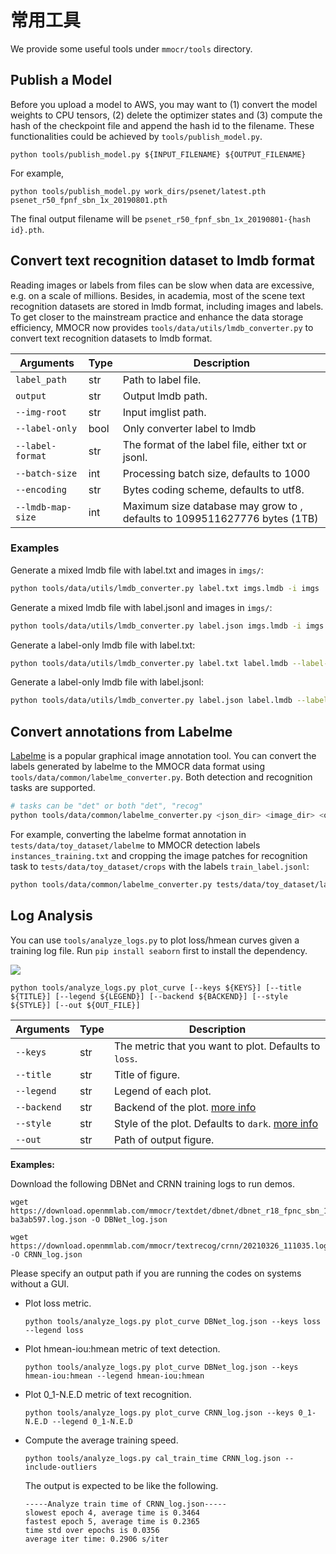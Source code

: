 # 常用工具

We provide some useful tools under `mmocr/tools` directory.

## Publish a Model

Before you upload a model to AWS, you may want to
(1) convert the model weights to CPU tensors, (2) delete the optimizer states and
(3) compute the hash of the checkpoint file and append the hash id to the filename. These functionalities could be achieved by `tools/publish_model.py`.

```shell
python tools/publish_model.py ${INPUT_FILENAME} ${OUTPUT_FILENAME}
```

For example,

```shell
python tools/publish_model.py work_dirs/psenet/latest.pth psenet_r50_fpnf_sbn_1x_20190801.pth
```

The final output filename will be `psenet_r50_fpnf_sbn_1x_20190801-{hash id}.pth`.

## Convert text recognition dataset to lmdb format

Reading images or labels from files can be slow when data are excessive, e.g. on a scale of millions. Besides, in academia, most of the scene text recognition datasets are stored in lmdb format, including images and labels. To get closer to the mainstream practice and enhance the data storage efficiency, MMOCR now provides `tools/data/utils/lmdb_converter.py` to convert text recognition datasets to lmdb format.

| Arguments         | Type | Description                                                               |
| ----------------- | ---- | ------------------------------------------------------------------------- |
| `label_path`      | str  | Path to label file.                                                       |
| `output`          | str  | Output lmdb path.                                                         |
| `--img-root`      | str  | Input imglist path.                                                       |
| `--label-only`    | bool | Only converter label to lmdb                                              |
| `--label-format`  | str  | The format of the label file, either txt or jsonl.                        |
| `--batch-size`    | int  | Processing batch size, defaults to 1000                                   |
| `--encoding`      | str  | Bytes coding scheme, defaults to utf8.                                    |
| `--lmdb-map-size` | int  | Maximum size database may grow to , defaults to 1099511627776 bytes (1TB) |

### Examples

Generate a mixed lmdb file with label.txt and images in `imgs/`:

```bash
python tools/data/utils/lmdb_converter.py label.txt imgs.lmdb -i imgs
```

Generate a mixed lmdb file with label.jsonl and images in `imgs/`:

```bash
python tools/data/utils/lmdb_converter.py label.json imgs.lmdb -i imgs -f jsonl
```

Generate a label-only lmdb file with label.txt:

```bash
python tools/data/utils/lmdb_converter.py label.txt label.lmdb --label-only
```

Generate a label-only lmdb file with label.jsonl:

```bash
python tools/data/utils/lmdb_converter.py label.json label.lmdb --label-only -f jsonl
```

## Convert annotations from Labelme

[Labelme](https://github.com/wkentaro/labelme) is a popular graphical image annotation tool. You can convert the labels generated by labelme to the MMOCR data format using `tools/data/common/labelme_converter.py`. Both detection and recognition tasks are supported.

```bash
# tasks can be "det" or both "det", "recog"
python tools/data/common/labelme_converter.py <json_dir> <image_dir> <out_dir> --tasks <tasks>
```

For example, converting the labelme format annotation in `tests/data/toy_dataset/labelme` to MMOCR detection labels `instances_training.txt` and cropping the image patches for recognition task to `tests/data/toy_dataset/crops` with the labels `train_label.jsonl`:

```bash
python tools/data/common/labelme_converter.py tests/data/toy_dataset/labelme tests/data/toy_dataset/imgs tests/data/toy_dataset --tasks det recog
```

## Log Analysis

You can use `tools/analyze_logs.py` to plot loss/hmean curves given a training log file. Run `pip install seaborn` first to install the dependency.

![](../../demo/resources/log_analysis_demo.png)

```shell
python tools/analyze_logs.py plot_curve [--keys ${KEYS}] [--title ${TITLE}] [--legend ${LEGEND}] [--backend ${BACKEND}] [--style ${STYLE}] [--out ${OUT_FILE}]
```

| Arguments   | Type | Description                                                                                                     |
| ----------- | ---- | --------------------------------------------------------------------------------------------------------------- |
| `--keys`    | str  | The metric that you want to plot. Defaults to `loss`.                                                           |
| `--title`   | str  | Title of figure.                                                                                                |
| `--legend`  | str  | Legend of each plot.                                                                                            |
| `--backend` | str  | Backend of the plot. [more info](https://matplotlib.org/stable/users/explain/backends.html)                     |
| `--style`   | str  | Style of the plot. Defaults to `dark`. [more info](https://seaborn.pydata.org/generated/seaborn.set_style.html) |
| `--out`     | str  | Path of output figure.                                                                                          |

**Examples:**

Download the following DBNet and CRNN training logs to run demos.

```shell
wget https://download.openmmlab.com/mmocr/textdet/dbnet/dbnet_r18_fpnc_sbn_1200e_icdar2015_20210329-ba3ab597.log.json -O DBNet_log.json

wget https://download.openmmlab.com/mmocr/textrecog/crnn/20210326_111035.log.json -O CRNN_log.json
```

Please specify an output path if you are running the codes on systems without a GUI.

- Plot loss metric.

  ```shell
  python tools/analyze_logs.py plot_curve DBNet_log.json --keys loss --legend loss
  ```

- Plot hmean-iou:hmean metric of text detection.

  ```shell
  python tools/analyze_logs.py plot_curve DBNet_log.json --keys hmean-iou:hmean --legend hmean-iou:hmean
  ```

- Plot 0_1-N.E.D metric of text recognition.

  ```shell
  python tools/analyze_logs.py plot_curve CRNN_log.json --keys 0_1-N.E.D --legend 0_1-N.E.D
  ```

- Compute the average training speed.

  ```shell
  python tools/analyze_logs.py cal_train_time CRNN_log.json --include-outliers
  ```

  The output is expected to be like the following.

  ```text
  -----Analyze train time of CRNN_log.json-----
  slowest epoch 4, average time is 0.3464
  fastest epoch 5, average time is 0.2365
  time std over epochs is 0.0356
  average iter time: 0.2906 s/iter
  ```
